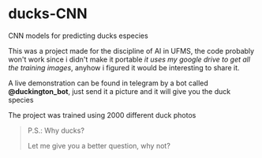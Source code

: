 # ducks-CNN
CNN models for predicting ducks especies

This was a project made for the discipline of AI in UFMS, the code probably won't work since i didn't make it portable _it uses my google drive to get all the training images_, anyhow i figured it would be interesting to share it.

A live demonstration can be found in telegram by a bot called **@duckington_bot**, just send it a picture and it will give you the duck species

The project was trained using 2000 different duck photos

> P.S.: Why ducks?
>
> Let me give you a better question, why not?
